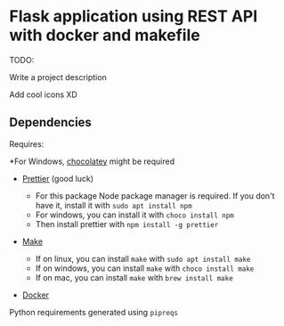 # Flask application using REST API with docker and makefile

TODO:

Write a project description

Add cool icons XD

<!-- [![Build Status](https://travis-ci.org/rodrigobdz/prettier-makefile.svg?branch=master)](11) -->

## Dependencies
<!-- Creating variables -->
[pettier_link]: https://prettier.io/docs/en/install.html
[make_link]: https://www.gnu.org/software/make/
[docker_link]: https://docs.docker.com/install/
[chocolatey]: https://chocolatey.org/install

Requires:

\*For Windows, [chocolatey][chocolatey] might be required

-   [Prettier][pettier_link] (good luck)
    -   For this package Node package manager is required. If you don't have it, install it with `sudo apt install npm`
    -   For windows, you can install it with `choco install npm`
    -   Then install prettier with `npm install -g prettier`
-   [Make][make_link]

    -   If on linux, you can install `make` with `sudo apt install make`
    -   If on windows, you can install `make` with `choco install make`
    -   If on mac, you can install `make` with `brew install make`

-   [Docker][docker_link]

Python requirements generated using `pipreqs`
